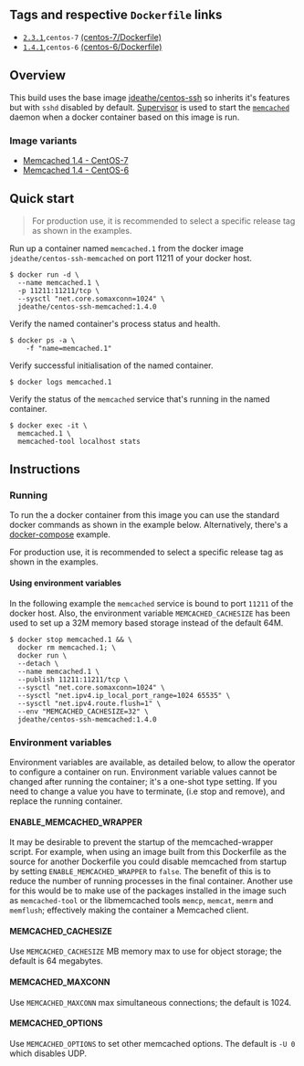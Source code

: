 ## Tags and respective `Dockerfile` links

- [`2.3.1`](https://github.com/jdeathe/centos-ssh-memcached/releases/tag/2.3.1),`centos-7` [(centos-7/Dockerfile)](https://github.com/jdeathe/centos-ssh-memcached/blob/centos-7/Dockerfile)
- [`1.4.1`](https://github.com/jdeathe/centos-ssh-memcached/releases/tag/1.4.0),`centos-6` [(centos-6/Dockerfile)](https://github.com/jdeathe/centos-ssh-memcached/blob/centos-6/Dockerfile)

## Overview

This build uses the base image [jdeathe/centos-ssh](https://github.com/jdeathe/centos-ssh) so inherits it's features but with `sshd` disabled by default. [Supervisor](http://supervisord.org/) is used to start the [`memcached`](https://github.com/memcached/memcached/wiki) daemon when a docker container based on this image is run.

### Image variants

- [Memcached 1.4 - CentOS-7](https://github.com/jdeathe/centos-ssh-memcached/tree/centos-7)
- [Memcached 1.4 - CentOS-6](https://github.com/jdeathe/centos-ssh-memcached/tree/centos-6)

## Quick start

> For production use, it is recommended to select a specific release tag as shown in the examples.

Run up a container named `memcached.1` from the docker image `jdeathe/centos-ssh-memcached` on port 11211 of your docker host.

```
$ docker run -d \
  --name memcached.1 \
  -p 11211:11211/tcp \
  --sysctl "net.core.somaxconn=1024" \
  jdeathe/centos-ssh-memcached:1.4.0
```

Verify the named container's process status and health.

```
$ docker ps -a \
	-f "name=memcached.1"
```

Verify successful initialisation of the named container.

```
$ docker logs memcached.1
```

Verify the status of the `memcached` service that's running in the named container.

```
$ docker exec -it \
  memcached.1 \
  memcached-tool localhost stats
```

## Instructions

### Running

To run the a docker container from this image you can use the standard docker commands as shown in the example below. Alternatively, there's a [docker-compose](https://github.com/jdeathe/centos-ssh-memcached/blob/centos-7/docker-compose.yml) example.

For production use, it is recommended to select a specific release tag as shown in the examples.

#### Using environment variables

In the following example the `memcached` service is bound to port `11211` of the docker host. Also, the environment variable `MEMCACHED_CACHESIZE` has been used to set up a 32M memory based storage instead of the default 64M.

```
$ docker stop memcached.1 && \
  docker rm memcached.1; \
  docker run \
  --detach \
  --name memcached.1 \
  --publish 11211:11211/tcp \
  --sysctl "net.core.somaxconn=1024" \
  --sysctl "net.ipv4.ip_local_port_range=1024 65535" \
  --sysctl "net.ipv4.route.flush=1" \
  --env "MEMCACHED_CACHESIZE=32" \
  jdeathe/centos-ssh-memcached:1.4.0
```

### Environment variables

Environment variables are available, as detailed below, to allow the operator to configure a container on run. Environment variable values cannot be changed after running the container; it's a one-shot type setting. If you need to change a value you have to terminate, (i.e stop and remove), and replace the running container.

#### ENABLE_MEMCACHED_WRAPPER

It may be desirable to prevent the startup of the memcached-wrapper script. For example, when using an image built from this Dockerfile as the source for another Dockerfile you could disable memcached from startup by setting `ENABLE_MEMCACHED_WRAPPER` to `false`. The benefit of this is to reduce the number of running processes in the final container. Another use for this would be to make use of the packages installed in the image such as `memcached-tool` or the libmemcached tools `memcp`, `memcat`, `memrm` and `memflush`; effectively making the container a Memcached client.

#### MEMCACHED_CACHESIZE

Use `MEMCACHED_CACHESIZE` MB memory max to use for object storage; the default is 64 megabytes. 

#### MEMCACHED_MAXCONN

Use `MEMCACHED_MAXCONN` max simultaneous connections; the default is 1024.

#### MEMCACHED_OPTIONS

Use `MEMCACHED_OPTIONS` to set other memcached options. The default is `-U 0` which disables UDP.
